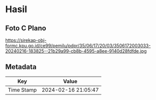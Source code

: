 # Hasil

## Foto C Plano

https://sirekap-obj-formc.kpu.go.id/ce99/pemilu/pdpr/35/06/17/20/03/3506172003033-20240216-183825--21b29a99-cb8b-4595-a8ee-9140d28fdfde.jpg


## Metadata

| Key        | Value               |
| ---------- | ------------------- |
| Time Stamp | 2024-02-16 21:05:47 |



